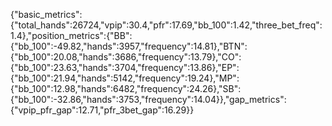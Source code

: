 {"basic_metrics":{"total_hands":26724,"vpip":30.4,"pfr":17.69,"bb_100":1.42,"three_bet_freq":1.4},"position_metrics":{"BB":{"bb_100":-49.82,"hands":3957,"frequency":14.81},"BTN":{"bb_100":20.08,"hands":3686,"frequency":13.79},"CO":{"bb_100":23.63,"hands":3704,"frequency":13.86},"EP":{"bb_100":21.94,"hands":5142,"frequency":19.24},"MP":{"bb_100":12.98,"hands":6482,"frequency":24.26},"SB":{"bb_100":-32.86,"hands":3753,"frequency":14.04}},"gap_metrics":{"vpip_pfr_gap":12.71,"pfr_3bet_gap":16.29}}